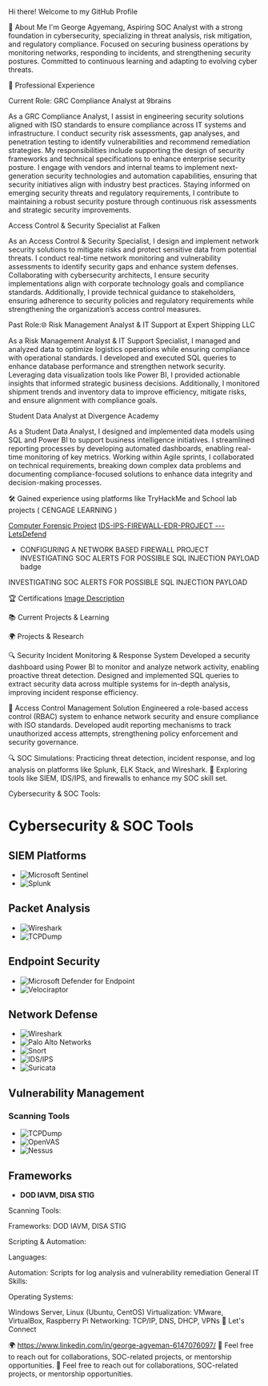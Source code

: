 Hi there! Welcome to my GitHub Profile

🌟 About Me I'm George Agyemang, Aspiring SOC Analyst with a strong foundation in cybersecurity, specializing in threat analysis, risk mitigation, and regulatory compliance. Focused on securing business operations by monitoring networks, responding to incidents, and strengthening security postures. Committed to continuous learning and adapting to evolving cyber threats.

💼 Professional Experience

Current Role: GRC Compliance Analyst at 9brains

As a GRC Compliance Analyst, I assist in engineering security solutions aligned with ISO standards to ensure compliance across IT systems and infrastructure. I conduct security risk assessments, gap analyses, and penetration testing to identify vulnerabilities and recommend remediation strategies. My responsibilities include supporting the design of security frameworks and technical specifications to enhance enterprise security posture. I engage with vendors and internal teams to implement next-generation security technologies and automation capabilities, ensuring that security initiatives align with industry best practices. Staying informed on emerging security threats and regulatory requirements, I contribute to maintaining a robust security posture through continuous risk assessments and strategic security improvements.

Access Control & Security Specialist at Falken

As an Access Control & Security Specialist, I design and implement network security solutions to mitigate risks and protect sensitive data from potential threats. I conduct real-time network monitoring and vulnerability assessments to identify security gaps and enhance system defenses. Collaborating with cybersecurity architects, I ensure security implementations align with corporate technology goals and compliance standards. Additionally, I provide technical guidance to stakeholders, ensuring adherence to security policies and regulatory requirements while strengthening the organization’s access control measures.

Past Role:🌐 Risk Management Analyst & IT Support at Expert Shipping LLC

As a Risk Management Analyst & IT Support Specialist, I managed and analyzed data to optimize logistics operations while ensuring compliance with operational standards. I developed and executed SQL queries to enhance database performance and strengthen network security. Leveraging data visualization tools like Power BI, I provided actionable insights that informed strategic business decisions. Additionally, I monitored shipment trends and inventory data to improve efficiency, mitigate risks, and ensure alignment with compliance goals.

Student Data Analyst at Divergence Academy

As a Student Data Analyst, I designed and implemented data models using SQL and Power BI to support business intelligence initiatives. I streamlined reporting processes by developing automated dashboards, enabling real-time monitoring of key metrics. Working within Agile sprints, I collaborated on technical requirements, breaking down complex data problems and documenting compliance-focused solutions to enhance data integrity and decision-making processes.

🛠️ Gained experience using platforms like TryHackMe and School lab projects ( CENGAGE LEARNING )

[Computer Forensic Project](https://github.com/GeorgeAgyemang/Readme-file/blob/main/Computer%20Forensics%20Project.md)
[IDS-IPS-FIREWALL-EDR-PROJECT ---LetsDefend](https://github.com/GeorgeAgyemang/Readme-file/edit/main/IDS-IPS-FIREWALL-EDR-PROJECT%20---LetsDefend.md)

- CONFIGURING A NETWORK BASED FIREWALL PROJECT
INVESTIGATING SOC ALERTS FOR POSSIBLE SQL INJECTION PAYLOAD badge

INVESTIGATING SOC ALERTS FOR POSSIBLE SQL INJECTION PAYLOAD

🏆 Certifications
[Image Description]([URL-of-your-image](https://github.com/user-attachments/assets/97ed1103-3021-4b5c-b23a-b76cd7c10a22))




📚 Current Projects & Learning

🌍 Projects & Research

🔍 Security Incident Monitoring & Response System
Developed a security dashboard using Power BI to monitor and analyze network activity, enabling proactive threat detection. Designed and implemented SQL queries to extract security data across multiple systems for in-depth analysis, improving incident response efficiency.

🔐 Access Control Management Solution
Engineered a role-based access control (RBAC) system to enhance network security and ensure compliance with ISO standards. Developed audit reporting mechanisms to track unauthorized access attempts, strengthening policy enforcement and security governance.

🔍 SOC Simulations:
Practicing threat detection, incident response, and log analysis on platforms like Splunk, ELK Stack, and Wireshark.
🚀 Exploring tools like SIEM, IDS/IPS, and firewalls to enhance my SOC skill set.

Cybersecurity & SOC Tools:

# Cybersecurity & SOC Tools

## SIEM Platforms
- ![Microsoft Sentinel](https://img.shields.io/badge/Microsoft%20Sentinel-blue)
- ![Splunk](https://img.shields.io/badge/Splunk-black)

## Packet Analysis
- ![Wireshark](https://img.shields.io/badge/Wireshark-blue)
- ![TCPDump](https://img.shields.io/badge/TCPDump-green)

## Endpoint Security
- ![Microsoft Defender for Endpoint](https://img.shields.io/badge/Microsoft%20Defender%20for%20Endpoint-blue)
- ![Velociraptor](https://img.shields.io/badge/Velociraptor-purple)

## Network Defense
- ![Wireshark](https://img.shields.io/badge/Wireshark-blue)
- ![Palo Alto Networks](https://img.shields.io/badge/Palo%20Alto%20Networks-teal)
- ![Snort](https://img.shields.io/badge/Snort-orange)
- ![IDS/IPS](https://img.shields.io/badge/IDS%2FIPS-blue)
- ![Suricata](https://img.shields.io/badge/Suricata-red)

## Vulnerability Management

### Scanning Tools
- ![TCPDump](https://img.shields.io/badge/TCPDump-green)
- ![OpenVAS](https://img.shields.io/badge/OpenVAS-green)
- ![Nessus](https://img.shields.io/badge/Nessus-green)

## Frameworks
- **DOD IAVM, DISA STIG**



Scanning Tools:

    
Frameworks: DOD IAVM, DISA STIG

Scripting & Automation:

Languages:
  
Automation: Scripts for log analysis and vulnerability remediation
General IT Skills:

Operating Systems:

Windows Server, Linux (Ubuntu, CentOS)
Virtualization: VMware, VirtualBox, Raspberry Pi
Networking: TCP/IP, DNS, DHCP, VPNs
🤝 Let's Connect

🌍 https://www.linkedin.com/in/george-agyeman-6147076097/
📩 Feel free to reach out for collaborations, SOC-related projects, or mentorship opportunities. 📩 Feel free to reach out for collaborations, SOC-related projects, or mentorship opportunities.
